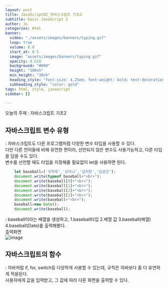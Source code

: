 ```yaml
---
layout: post
title: JavaScript02_자바스크립트 기초2
subtitle: basic JavaScript 2
author: Jo
categories: Html
banner:
  video: "./assets/images/banners/typing.gif"
  loop: true
  volume: 0.8
  start_at: 8.5
  image: "assets/images/banners/typing.gif"
  opacity: 0.618
  background: "#000"
  height: "100vh"
  min_height: "38vh"
  heading_style: "font-size: 4.25em; font-weight: bold; text-decoration: underline"
  subheading_style: "color: gold"
tags: html, style, javascript
sidebar: []

---
```


오늘의 주제 : 자바스크립트 기초2

## 자바스크립트 변수 유형
: 자바스크립트도 다른 프로그램처럼 다양한 변수 타입을 사용할 수 있다.<br>
다만 다른 언어들에 비해 유연한 편이라, 선언되지 않은 변수도 사용가능하고, 다른 타입을 담을 수도 있다.<br>
변수를 선언할 때도 타입을 지정해줄 필요없이 let을 사용하면 된다.
```javascript
    let baseball=['구자욱','오타니','김지찬','김성근'];
    document.write(typeof baseball+"<br>");
    document.write(baseball[0]+"<br>");
    document.write(baseball[1]+"<br>");
    document.write(baseball[2]+"<br>");
    document.write(baseball[3]+"<br>");
    document.write(baseball+"<br>");
    baseball=new Date();
    document.write(baseball);
```
: baseball이라는 배열을 생성하고, 1.baseball타입 2.배열 값 3.baseball(배열) 4.baseball(Date)를 출력해봤다.  
출력화면<br>
![image](https://github.com/CheeseYoung/cheeseyoung.github.io/assets/132384527/cf715e67-66c0-4950-83c9-677c079ba2fe)


## 자바스크립트의 함수
: 자바처럼 if, for, switch등 다양하게 사용할 수 있는데, 규칙은 자바보다 좀 더 유연하게 적용된다.<br>
사용자에게 값을 입력받고, 그 값에 따라 다른 화면을 출력할 수 있다.<br>
















